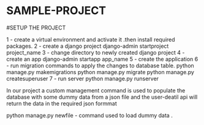 # SAMPLE-PROJECT
#SETUP THE PROJECT

1 - create a virtual environment and activate it .then install required packages.
2 - create a django project
    django-admin startproject project_name
3 - change directory to newly created django project
4 - create an app
    django-admin startapp app_name
5 - create the application
6 - run migration commands to apply the changes to database table.
    python manage.py makemigrations
    python manage.py migrate
    python manage.py createsuperuser
7 - run server
    python manage.py runserver
    
    
    
In our project a custom management command is used to populate the database with some dummy data from a json file and the user-deatil
api will return the data in the required json formmat

python manage.py newfile  -  command used to load dummy data .


